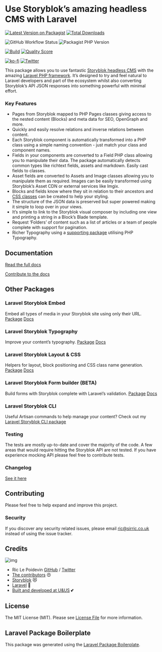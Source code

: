 # Use Storyblok’s amazing headless CMS with Laravel

[![Latest Version on Packagist](https://img.shields.io/packagist/v/riclep/laravel-storyblok.svg?style=flat-square)](https://packagist.org/packages/riclep/laravel-storyblok)
[![Total Downloads](https://img.shields.io/packagist/dt/riclep/laravel-storyblok.svg?style=flat-square)](https://packagist.org/packages/riclep/laravel-storyblok)

![GitHub Workflow Status](https://img.shields.io/github/workflow/status/riclep/laravel-storyblok/Tests)
![Packagist PHP Version](https://img.shields.io/packagist/dependency-v/riclep/laravel-storyblok/php)

[![Build](https://img.shields.io/scrutinizer/build/g/riclep/laravel-storyblok?style=flat-square)](https://scrutinizer-ci.com/g/riclep/laravel-storyblok)
[![Quality Score](https://img.shields.io/scrutinizer/g/riclep/laravel-storyblok.svg?style=flat-square)](https://scrutinizer-ci.com/g/riclep/laravel-storyblok)

[![ko-fi](https://ko-fi.com/img/githubbutton_sm.svg)](https://ko-fi.com/M4M2C42W6)
[![Twitter](https://img.shields.io/twitter/follow/riclep.svg?style=social&label=Follow)](https://twitter.com/intent/follow?screen_name=riclep)


This package allows you to use fantastic [Storyblok headless CMS](https://www.storyblok.com/) with the amazing [Laravel PHP framework](https://laravel.com/). It’s designed to try and feel natural to Laravel developers and part of the ecosystem whilst also converting Storyblok’s API JSON responses into something powerful with minimal effort.

### Key Features

- Pages from Storyblok mapped to PHP Pages classes giving access to the nested content (Blocks) and meta data for SEO, OpenGraph and more.
- Quickly and easily resolve relations and inverse relations between content.
- Each Storyblok component is automatically transformed into a PHP class using a simple naming convention - just match your class and component names.
- Fields in your components are converted to a Field PHP class allowing you to manipulate their data. The package automatically detects common types like richtext fields, assets and markdown. Easily cast fields to classes.
- Asset fields are converted to Assets and Image classes allowing you to manipulate them as required. Images can be easily transformed using Storyblok’s Asset CDN or external services like Imgix.
- Blocks and fields know where they sit in relation to their ancestors and [CSS classes](https://github.com/RicLeP/laravel-storyblok-css) can be created to help your styling.
- The structure of the JSON data is preserved but super powered making it simple to loop over in your views.
- It’s simple to link to the Storyblok visual composer by including one view and printing a string in a Block’s Blade template.
- Request ‘Folders’ of content such as a list of articles or a team of people complete with support for pagination.
- Richer Typography using a [supporting package](https://github.com/RicLeP/laravel-storyblok-typography) utilising PHP Typography.


## Documentation

[Read the full docs](https://ls.sirric.co.uk/docs)

[Contribute to the docs](https://github.com/RicLeP/laravel-storyblok-docs/)

## Other Packages

### Laravel Storyblok Embed

Embed all types of media in your Storyblok site using only their URL. [Package](https://github.com/RicLeP/laravel-storyblok-embed) [Docs](https://ls.sirric.co.uk/docs/2.19/embedding-media)

### Laravel Storyblok Typography

Improve your content’s typography. [Package](https://github.com/RicLeP/laravel-storyblok-typography) [Docs](https://ls.sirric.co.uk/docs/2.19/typography)

### Laravel Storyblok Layout & CSS

Helpers for layout, block positioning and CSS class name generation. [Package](https://github.com/RicLeP/laravel-storyblok-css) [Docs](https://ls.sirric.co.uk/docs/2.19/css-classes)

### Laravel Storyblok Form builder (BETA)

Build forms with Storyblok complete with Laravel’s validation. [Package](https://github.com/RicLeP/laravel-storyblok-forms) [Docs](https://ls.sirric.co.uk/docs/2.19/laravel-storyblok-forms)

### Laravel Storyblok CLI

Useful Artisan commands to help manage your content? Check out my [Laravel Storyblok CLI package](https://github.com/RicLeP/laravel-storyblok-cli)

### Testing

The tests are mostly up-to-date and cover the majority of the code. A few areas that would require hitting the Storyblok API are not tested. If you have experience mocking API please feel free to contribute tests.

### Changelog

[See it here](CHANGELOG.md)

## Contributing

Please feel free to help expand and improve this project.

### Security

If you discover any security related issues, please email ric@sirric.co.uk instead of using the issue tracker.

## Credits

![img](https://ls.sirric.co.uk/img/storyblok-ambassador-asset-vert-color.svg)

- Ric Le Poidevin [GitHub](https://github.com/riclep) / [Twitter](https://twitter.com/riclep) 
- [The contributors](https://github.com/RicLeP/laravel-storyblok/graphs/contributors) 😍
- [Storyblok](https://www.storyblok.com/) 😻
- [Laravel](https://laravel.com/) 🥰
- [Built and developed at U&US](https://uandus.co.uk) 💕

## License

The MIT License (MIT). Please see [License File](LICENSE.md) for more information.

## Laravel Package Boilerplate

This package was generated using the [Laravel Package Boilerplate](https://laravelpackageboilerplate.com).
